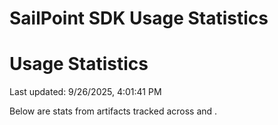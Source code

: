 # SailPoint SDK Usage Statistics

<!-- METRICS_START -->
# Usage Statistics
    
Last updated: 9/26/2025, 4:01:41 PM

Below are stats from artifacts tracked across  and .
    

<!-- METRICS_END -->
